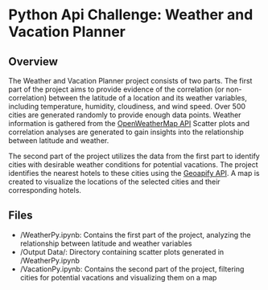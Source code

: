 # Python Api Challenge: Weather and Vacation Planner

## Overview
The Weather and Vacation Planner project consists of two parts. The first part of the project aims to provide evidence of the correlation (or non-correlation) between the latitude of a location and its weather variables, including temperature, humidity, cloudiness, and wind speed. Over 500 cities are generated randomly to provide enough data points. Weather information is gathered from the [OpenWeatherMap API](https://openweathermap.org/api) Scatter plots and correlation analyses are generated to gain insights into the relationship between latitude and weather.

The second part of the project utilizes the data from the first part to identify cities with desirable weather conditions for potential vacations. The project identifies the nearest hotels to these cities using the [Geoapify API](https://apidocs.geoapify.com/). A map is created to visualize the locations of the selected cities and their corresponding hotels.

## Files
* /WeatherPy.ipynb: Contains the first part of the project, analyzing the relationship between latitude and weather variables
* /Output Data/: Directory containing scatter plots generated in /WeatherPy.ipynb
* /VacationPy.ipynb: Contains the second part of the project, filtering cities for potential vacations and visualizing them on a map